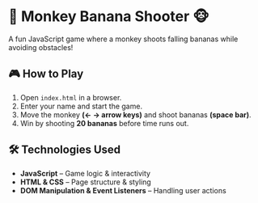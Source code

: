 # 🍌 Monkey Banana Shooter 🐵  

A fun JavaScript game where a monkey shoots falling bananas while avoiding obstacles!  

## 🎮 How to Play  
1. Open `index.html` in a browser.  
2. Enter your name and start the game.  
3. Move the monkey **(← → arrow keys)** and shoot bananas **(space bar)**.  
4. Win by shooting **20 bananas** before time runs out.  

## 🛠️ Technologies Used  
- **JavaScript** – Game logic & interactivity  
- **HTML & CSS** – Page structure & styling  
- **DOM Manipulation & Event Listeners** – Handling user actions  
